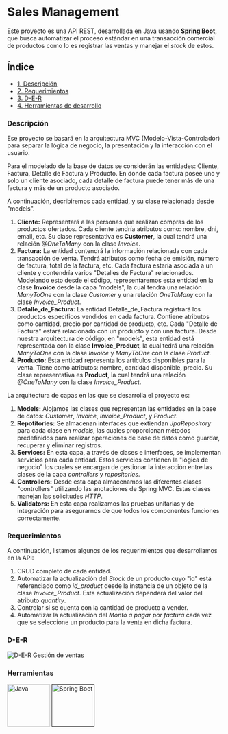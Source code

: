 # Sales Management

Este proyecto es una API REST, desarrollada en Java usando **Spring Boot**, que busca automatizar el proceso estándar en una transacción comercial de productos como lo es registrar las ventas y manejar el _stock_ de estos.

## Índice
- [1. Descripción](#item1)
- [2. Requerimientos](#item2)
- [3. D-E-R](#item3)
- [4. Herramientas de desarrollo](#item4)

<a name="item1"></a>
### Descripción
Ese proyecto se basará en la arquitectura MVC (Modelo-Vista-Controlador) para separar la lógica de negocio, la presentación y la interacción con el usuario.

Para el modelado de la base de datos se considerán las entidades: Cliente, Factura, Detalle de Factura y Producto. En donde cada factura posee uno y solo un cliente asociado, cada detalle de factura puede tener más de una factura y más de un producto 
asociado. 

A continuación, decribiremos cada entidad, y su clase relacionada desde "models".

1.	**Cliente:** Representará a las personas que realizan compras de los productos ofertados. Cada cliente tendría atributos como: nombre, dni, email, etc. Su clase representativa es **Customer**, la cual tendrá una relación _*@OneToMany*_ con la clase _*Invoice*_.
2.	**Factura:** La entidad contendrá la información relacionada con cada transacción de venta. Tendrá atributos como fecha de emisión, número de factura, total de la factura, etc. Cada factura estaría asociada a un cliente y contendría varios "Detalles de Factura" relacionados. Modelando esto desde el código, representaremos esta entidad en la clase **Invoice** desde la capa "models", la cual tendrá una relación _*ManyToOne*_ con la clase _*Customer*_ y una relación _*OneToMany*_ con la clase _*Invoice_Product*_.
3.	**Detalle_de_Factura:** La entidad Detalle_de_Factura registrará los productos específicos vendidos en cada factura. Contiene atributos como cantidad, precio por cantidad de producto, etc. Cada "Detalle de Factura" estará relacionado con un producto y con una factura. Desde nuestra arquitectura de código, en "models", esta entidad está representada con la clase **Invoice_Product**, la cual tedrá una relación _*ManyToOne*_ con la clase _*Invoice*_ y _*ManyToOne*_ con la clase _*Product*_.
4.	**Producto:** Esta entidad representa los artículos disponibles para la venta. Tiene como atributos: nombre, cantidad disponible, precio. Su clase representativa es **Product**, la cual tendrá una relación _*@OneToMany*_ con la clase _*Invoice_Product*_.

La arquitectura de capas en las que se desarrolla el proyecto es:
1. **Models:** Alojamos las clases que representan las entidades en la base de datos: _*Customer*_, _*Invoice*_, _Invoice_Product_, y _*Product*_.
2. **Repotitories:** Se almacenan interfaces que extiendan _JpaRepository_ para cada clase en _*models*_, las cuales proporcionan métodos predefinidos para realizar operaciones de base de datos como guardar, recuperar y eliminar registros.
3. **Services:** En esta capa, a través de clases e interfaces, se implementan servicios para cada entidad. Estos servicios contienen la "lógica de negocio" los cuales se encargan de gestionar la interacción entre las clases de la capa _controllers_ y _repositories_.
4. **Controllers:** Desde esta capa almacenamos las diferentes clases "controllers" utilizando las anotaciones de Spring MVC. Estas clases manejan las solicitudes _*HTTP*_.
5. **Validators:** En esta capa realizamos las pruebas unitarias y de integración para asegurarnos de que todos los componentes funciones correctamente.

<a name="item2"></a>
### Requerimientos
A continuación, listamos algunos de los requerimientos que desarrollamos en la API:

1. CRUD completo de cada entidad.
2. Automatizar la actualización del _*Stock*_ de un producto cuyo "id" está referenciado como _*id_product*_ desde la instancia de un objeto de la clase _Invoice_Product_. Esta actualización dependerá del valor del atributo _quantity_.
3. Controlar si se cuenta con la cantidad de producto a vender.
4. Automatizar la actualización del _Monto a pagar por factura_ cada vez que se seleccione un producto para la venta en dicha factura.

<a name="item3"></a>
### D-E-R
![D-E-R  Gestión de ventas](https://github.com/hc-angulo/Sales-Management/assets/14808063/0ba7fa4d-ec95-4357-b1f9-d067ed76a448)

<a name="item4"></a>
### Herramientas

<p align="left> 
  <a href="" target="_blank"><img src="https://cdn.jsdelivr.net/gh/devicons/devicon/icons/java/java-original-wordmark.svg" alt="Java" width="100" height="100"/>
  <a href="" target="_blank"><img src="https://cdn.jsdelivr.net/gh/devicons/devicon/icons/spring/spring-original-wordmark.svg" alt="Spring Boot" width="100" height="100"/>
</p>
